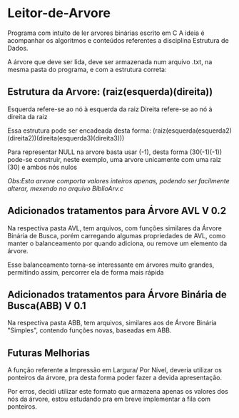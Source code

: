 # Leitor-de-Arvore
Programa com intuito de ler arvores binárias escrito em C
A ideia é acompanhar os algoritmos e conteúdos referentes a disciplina Estrutura de Dados.

A árvore que deve ser lida, deve ser armazenada num arquivo .txt, na mesma pasta do programa, e com a estrutura correta:

## Estrutura da Arvore: (raiz(esquerda)(direita))
Esquerda refere-se ao nó à esquerda da raiz
Direita refere-se ao nó à direita da raiz

Essa estrutura pode ser encadeada desta forma: (raiz(esquerda(esquerda2)(direita2))(direita(esquerda3)(direita3)))

Para representar NULL na arvore basta usar (-1), desta forma (30(-1)(-1)) pode-se construir, neste exemplo, uma arvore unicamente com uma raiz (30) e ambos nós nulos

*Obs:Esta arvore comporta valores inteiros apenas, podendo ser facilmente alterar, mexendo no arquivo BiblioArv.c*

## Adicionados tratamentos para Árvore AVL V 0.2
Na respectiva pasta AVL, tem arquivos, com funções similares da Árvore Binária de Busca, porém carregando algumas propriedades de AVL, como manter o balanceamento por quando adiciona, ou remove um elemento da árvore.

Esse balanceamento torna-se interessante em árvores muito grandes, permitindo assim, percorrer ela de forma mais rápida

## Adicionados tratamentos para Árvore Binária de Busca(ABB) V 0.1
Na respectiva pasta ABB, tem arquivos, similares aos de Árvore Binária "Simples", contendo funções novas, baseadas em ABB.


## Futuras Melhorias
A função referente a Impressão em Largura/ Por Nível, deveria utilizar os ponteiros da árvore, pra desta forma poder fazer a devida apresentação.

Por erros, decidi utilizar este formato que armazena apenas os valores dos nós da árvore, estou estudando pra em breve implementar a fila com ponteiros.

